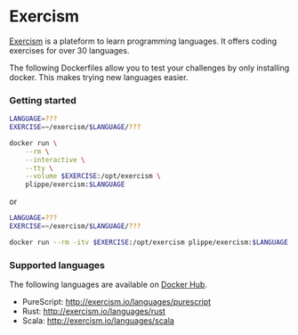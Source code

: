 # Exercism

[Exercism](http://exercism.io/) is a plateform to learn programming languages.
It offers coding exercises for over 30 languages.

The following Dockerfiles allow you to test your challenges by only installing
docker. This makes trying new languages easier. 

### Getting started
```bash
LANGUAGE=???
EXERCISE=~/exercism/$LANGUAGE/???

docker run \
    --rm \
    --interactive \
    --tty \
    --volume $EXERCISE:/opt/exercism \
    plippe/exercism:$LANGUAGE
```

or

```bash
LANGUAGE=???
EXERCISE=~/exercism/$LANGUAGE/???

docker run --rm -itv $EXERCISE:/opt/exercism plippe/exercism:$LANGUAGE
```

### Supported languages
The following languages are available on [Docker Hub](https://hub.docker.com/r/plippe/exercism/).
- PureScript: http://exercism.io/languages/purescript
- Rust: http://exercism.io/languages/rust
- Scala: http://exercism.io/languages/scala
